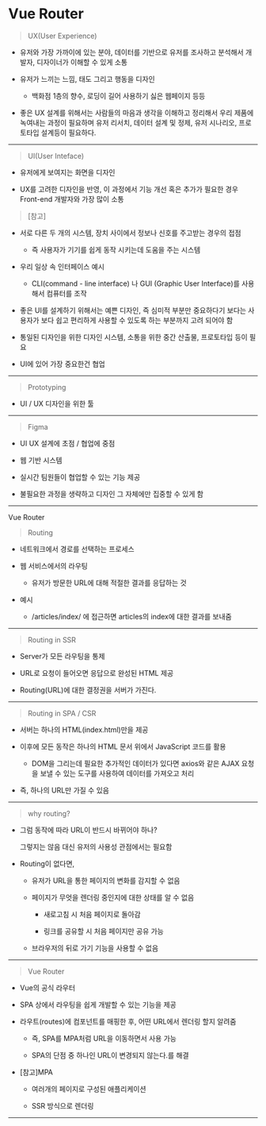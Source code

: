 # Vue Router

> UX(User Experience)

- 유저와 가장 가까이에 있는 분야, 데이터를 기반으로 유저를 조사하고 분석해서 개발자, 디자이너가 이해할 수 있게 소통

- 유저가 느끼는 느낌, 태도 그리고 행동을 디자인
  
  - 백화점 1층의 향수, 로딩이 길어 사용하기 싫은 웹페이지 등등

- 좋은 UX 설계를 위해서는 사람들의 마음과 생각을 이해하고 정리해서 우리 제품에 녹여내는 과정이 필요하며 유저 리서치, 데이터 설계 및 정제, 유저 시나리오, 프로토타입 설계등이 필요하다.

---

> UI(User Inteface)

- 유저에게 보여지는 화면을 디자인

- UX를 고려한 디자인을 반영, 이 과정에서 기능 개선 혹은 추가가 필요한 경우 Front-end 개발자와 가장 많이 소통

> [참고]

- 서로 다른 두 개의 시스템, 장치 사이에서 정보나 신호를 주고받는 경우의 접점
  
  - 즉 사용자가 기기를 쉽게 동작 시키는데 도움을 주는 시스템

- 우리 일상 속 인터페이스 예시
  
  - CLI(command - line interface) 나 GUI (Graphic User Interface)를 사용해서 컴퓨터를 조작

- 좋은 UI를 설계하기 위해서는 예쁜 디자인, 즉 심미적 부분만 중요하다기 보다는 사용자가 보다 쉽고 편리하게 사용할 수 있도록 하는 부분까지 고려 되어야 함

- 통일된 디자인을 위한 디자인 시스템, 소통을 위한 중간 산출물, 프로토타입 등이 필요

- UI에 있어 가장 중요한건 협업

---

> Prototyping

- UI / UX 디자인을 위한 툴

---

> Figma

- UI UX 설계에 초점 / 협업에 중점

- 웹 기반 시스템

- 실시간 팀원들이 협업할 수 있는 기능 제공

- 불필요한 과정을 생략하고 디자인 그 자체에만 집중할 수 있게 함

---

Vue Router

> Routing

- 네트워크에서 경로를 선택하는 프로세스

- 웹 서비스에서의 라우팅
  
  - 유저가 방문한 URL에 대해 적절한 결과를 응답하는 것

- 예시
  
  - /articles/index/ 에 접근하면 articles의 index에 대한 결과를 보내줌

---

> Routing in SSR

- Server가 모든 라우팅을 통제

- URL로 요청이 들어오면 응답으로 완성된 HTML 제공

- Routing(URL)에 대한 결정권을 서버가 가진다.

---

> Routing in SPA / CSR

- 서버는 하나의 HTML(index.html)만을 제공

- 이후에 모든 동작은 하나의 HTML 문서 위에서 JavaScript 코드를 활용
  
  - DOM을 그리는데 필요한 추가적인 데이터가 있다면 axios와 같은 AJAX 요청을 보낼 수 있는 도구를 사용하여 데이터를 가져오고 처리

- 즉, 하나의 URL만 가질 수 있음

---

> why routing?

- 그럼 동작에 따라 URL이 반드시 바뀌어야 하나?
  
  그렇지는 않음 대신 유저의 사용성 관점에서는 필요함

- Routing이 없다면,
  
  - 유저가 URL을 통한 페이지의 변화를 감지할 수 없음
  
  - 페이지가 무엇을 렌더링 중인지에 대한 상태를 알 수 없음
    
    - 새로고침 시 처음 페이지로 돌아감
    
    - 링크를 공유할 시 처음 페이지만 공유 가능
  
  - 브라우저의 뒤로 가기 기능을 사용할 수 없음

---

> Vue Router

- Vue의 공식 라우터

- SPA 상에서 라우팅을 쉽게 개발할 수 있는 기능을 제공

- 라우트(routes)에 컴포넌트를 매핑한 후, 어떤 URL에서 렌더링 할지 알려줌
  
  - 즉, SPA를 MPA처럼 URL을 이동하면서 사용 가능
  
  - SPA의 단점 중 하나인 URL이 변경되지 않는다.를 해결

- [참고]MPA
  
  - 여러개의 페이지로 구성된 애플리케이션
  
  - SSR 방식으로 렌더링

---



